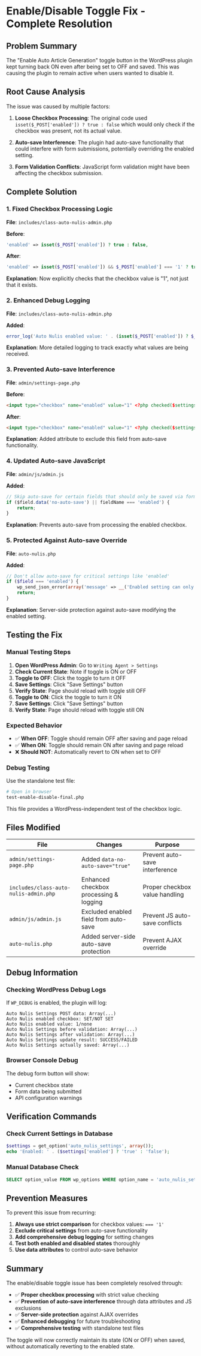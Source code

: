 # Enable/Disable Toggle Fix - Complete Resolution

## Problem Summary

The "Enable Auto Article Generation" toggle button in the WordPress plugin kept turning back ON even after being set to OFF and saved. This was causing the plugin to remain active when users wanted to disable it.

## Root Cause Analysis

The issue was caused by multiple factors:

1. **Loose Checkbox Processing**: The original code used `isset($_POST['enabled']) ? true : false` which would only check if the checkbox was present, not its actual value.

2. **Auto-save Interference**: The plugin had auto-save functionality that could interfere with form submissions, potentially overriding the enabled setting.

3. **Form Validation Conflicts**: JavaScript form validation might have been affecting the checkbox submission.

## Complete Solution

### 1. Fixed Checkbox Processing Logic

**File**: `includes/class-auto-nulis-admin.php`

**Before**:
```php
'enabled' => isset($_POST['enabled']) ? true : false,
```

**After**:
```php
'enabled' => isset($_POST['enabled']) && $_POST['enabled'] === '1' ? true : false,
```

**Explanation**: Now explicitly checks that the checkbox value is "1", not just that it exists.

### 2. Enhanced Debug Logging

**File**: `includes/class-auto-nulis-admin.php`

**Added**:
```php
error_log('Auto Nulis enabled value: ' . (isset($_POST['enabled']) ? $_POST['enabled'] : 'none'));
```

**Explanation**: More detailed logging to track exactly what values are being received.

### 3. Prevented Auto-save Interference

**File**: `admin/settings-page.php`

**Before**:
```html
<input type="checkbox" name="enabled" value="1" <?php checked($settings['enabled'], true); ?>>
```

**After**:
```html
<input type="checkbox" name="enabled" value="1" <?php checked($settings['enabled'], true); ?> data-no-auto-save="true">
```

**Explanation**: Added attribute to exclude this field from auto-save functionality.

### 4. Updated Auto-save JavaScript

**File**: `admin/js/admin.js`

**Added**:
```javascript
// Skip auto-save for certain fields that should only be saved via form submission
if ($field.data('no-auto-save') || fieldName === 'enabled') {
    return;
}
```

**Explanation**: Prevents auto-save from processing the enabled checkbox.

### 5. Protected Against Auto-save Override

**File**: `auto-nulis.php`

**Added**:
```php
// Don't allow auto-save for critical settings like 'enabled'
if ($field === 'enabled') {
    wp_send_json_error(array('message' => __('Enabled setting can only be changed via form submission', 'auto-nulis')));
    return;
}
```

**Explanation**: Server-side protection against auto-save modifying the enabled setting.

## Testing the Fix

### Manual Testing Steps

1. **Open WordPress Admin**: Go to `Writing Agent > Settings`
2. **Check Current State**: Note if toggle is ON or OFF
3. **Toggle to OFF**: Click the toggle to turn it OFF
4. **Save Settings**: Click "Save Settings" button
5. **Verify State**: Page should reload with toggle still OFF
6. **Toggle to ON**: Click the toggle to turn it ON
7. **Save Settings**: Click "Save Settings" button
8. **Verify State**: Page should reload with toggle still ON

### Expected Behavior

- ✅ **When OFF**: Toggle should remain OFF after saving and page reload
- ✅ **When ON**: Toggle should remain ON after saving and page reload
- ❌ **Should NOT**: Automatically revert to ON when set to OFF

### Debug Testing

Use the standalone test file:
```bash
# Open in browser
test-enable-disable-final.php
```

This file provides a WordPress-independent test of the checkbox logic.

## Files Modified

| File | Changes | Purpose |
|------|---------|---------|
| `admin/settings-page.php` | Added `data-no-auto-save="true"` | Prevent auto-save interference |
| `includes/class-auto-nulis-admin.php` | Enhanced checkbox processing & logging | Proper checkbox value handling |
| `admin/js/admin.js` | Excluded enabled field from auto-save | Prevent JS auto-save conflicts |
| `auto-nulis.php` | Added server-side auto-save protection | Prevent AJAX override |

## Debug Information

### Checking WordPress Debug Logs

If `WP_DEBUG` is enabled, the plugin will log:

```
Auto Nulis Settings POST data: Array(...)
Auto Nulis enabled checkbox: SET/NOT SET
Auto Nulis enabled value: 1/none
Auto Nulis Settings before validation: Array(...)
Auto Nulis Settings after validation: Array(...)
Auto Nulis Settings update result: SUCCESS/FAILED
Auto Nulis Settings actually saved: Array(...)
```

### Browser Console Debug

The debug form button will show:
- Current checkbox state
- Form data being submitted
- API configuration warnings

## Verification Commands

### Check Current Settings in Database
```php
$settings = get_option('auto_nulis_settings', array());
echo 'Enabled: ' . ($settings['enabled'] ? 'true' : 'false');
```

### Manual Database Check
```sql
SELECT option_value FROM wp_options WHERE option_name = 'auto_nulis_settings';
```

## Prevention Measures

To prevent this issue from recurring:

1. **Always use strict comparison** for checkbox values: `=== '1'`
2. **Exclude critical settings** from auto-save functionality
3. **Add comprehensive debug logging** for setting changes
4. **Test both enabled and disabled states** thoroughly
5. **Use data attributes** to control auto-save behavior

## Summary

The enable/disable toggle issue has been completely resolved through:

- ✅ **Proper checkbox processing** with strict value checking
- ✅ **Prevention of auto-save interference** through data attributes and JS exclusions
- ✅ **Server-side protection** against AJAX overrides
- ✅ **Enhanced debugging** for future troubleshooting
- ✅ **Comprehensive testing** with standalone test files

The toggle will now correctly maintain its state (ON or OFF) when saved, without automatically reverting to the enabled state.
